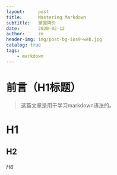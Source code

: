 ```yaml
---
layout:     post
title:      Mastering Markdown
subtitle:   掌握降价
date:       2020-02-12
author:     zm
header-img: img/post-bg-ios9-web.jpg
catalog: true
tags:
    - markdown
---
```

# 前言（H1标题）
>这篇文章是用于学习markdown语法的。
# H1
## H2
###### H6
